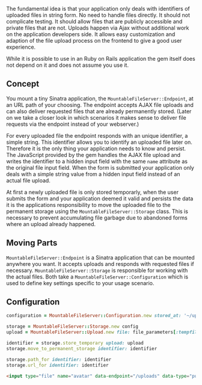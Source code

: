 The fundamental idea is that your application only deals with identifiers of uploaded files in string form. No need to handle files directly. It should not complicate testing. It should allow files that are publicly accessible and private files that are not. Uploads happen via Ajax without additional work on the application developers side. It allows easy customization and adaption of the file upload process on the frontend to give a good user experience.

While it is possible to use in an Ruby on Rails application the gem itself does not depend on it and does not assume you use it.

## Concept
You mount a tiny Sinatra application, the `MountableFileServer::Endpoint`, at an URL path of your choosing. The endpoint accepts AJAX file uploads and can also deliver requested files that are already permanently stored. (Later on we take a closer look in which scenarios it makes sense to deliver file requests via the endpoint instead of your webserver.)

For every uploaded file the endpoint responds with an unique identifier, a simple string. This identifier allows you to identify an uploaded file later on. Therefore it is the only thing your application needs to know and persist. The JavaScript provided by the gem handles the AJAX file upload and writes the identifier to a hidden input field with the same `name` attribute as the original file input field. When the form is submitted your application only deals with a simple string value from a hidden input field instead of an actual file upload.

At first a newly uploaded file is only stored temporarly, when the user submits the form and your application deemed it valid and persists the data it is the applications responsibility to move the uploaded file to the permanent storage using the `MountableFileServer::Storage` class. This is necessary to prevent accumulating file garbage due to abandoned forms where an upload already happened.

## Moving Parts
`MountableFileServer::Endpoint` is a Sinatra application that can be mounted anywhere you want. It accepts uploads and responds with requested files if necessary. `MountableFileServer::Storage` is responsible for working with the actual files. Both take a `MountableFileServer::Configuration` which is used to define key settings specific to your usage scenario.

## Configuration
~~~ruby
configuration = MountableFileServer::Configuration.new stored_at: '~/uploads', mounted_at: '/uploads'
~~~

~~~ruby
storage = MountableFileServer::Storage.new config
upload = MountableFileServer::Upload.new file: file_parameters[:tempfile].read, type: 'public'

identifier = storage.store_temporary upload: upload
storage.move_to_permanent_storage identifier: identifier

storage.path_for identifier: identifier
storage.url_for identifier: identifier
~~~

~~~html
<input type="file" name="avatar" data-endpoint="/uploads" data-type="public">
~~~
